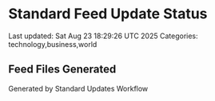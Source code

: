 # Standard Feed Update Status
Last updated: Sat Aug 23 18:29:26 UTC 2025
Categories: technology,business,world

## Feed Files Generated

Generated by Standard Updates Workflow

